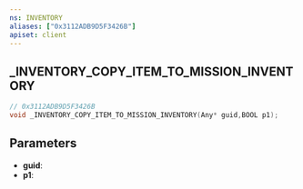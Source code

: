 ```yaml
---
ns: INVENTORY
aliases: ["0x3112ADB9D5F3426B"]
apiset: client
---
```

## _INVENTORY_COPY_ITEM_TO_MISSION_INVENTORY

```c
// 0x3112ADB9D5F3426B
void _INVENTORY_COPY_ITEM_TO_MISSION_INVENTORY(Any* guid,BOOL p1);
```


## Parameters
* **guid**:
* **p1**:



